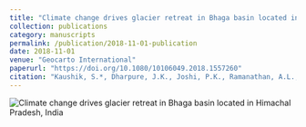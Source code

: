 ```yaml
---
title: "Climate change drives glacier retreat in Bhaga basin located in Himachal Pradesh, India"
collection: publications
category: manuscripts
permalink: /publication/2018-11-01-publication
date: 2018-11-01
venue: "Geocarto International"
paperurl: "https://doi.org/10.1080/10106049.2018.1557260"
citation: "Kaushik, S.*, Dharpure, J.K., Joshi, P.K., Ramanathan, A.L., & Singh, T. (2018). Climate change drives glacier retreat in Bhaga basin located in Himachal Pradesh, India. Geocarto International."
---
```


![Climate change drives glacier retreat in Bhaga basin located in Himachal Pradesh, India](../images/geocarto.jpeg)
